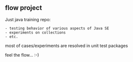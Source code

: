 ## flow project

Just java training repo:

    - testing behavior of various aspects of Java SE
    - experiments on collections
    - etc.

most of cases/experiments are resolved in unit test packages

feel the flow... :-)


